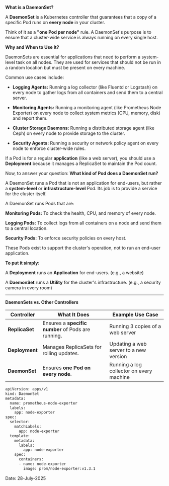 
**What is a DaemonSet?**

A **DaemonSet** is a Kubernetes controller that guarantees that a copy of a specific Pod runs on **every node** in your cluster.

Think of it as a **"one Pod per node"** rule. A DaemonSet's purpose is to ensure that a cluster-wide service is always running on every single host.


**Why and When to Use It?**

DaemonSets are essential for applications that need to perform a system-level task on all nodes. They are used for services that should not be run in a random location but must be present on every machine.

Common use cases include:

- **Logging Agents:** Running a log collector (like Fluentd or Logstash) on every node to gather logs from all containers and send them to a central server.

- **Monitoring Agents:** Running a monitoring agent (like Prometheus Node Exporter) on every node to collect system metrics (CPU, memory, disk) and report them.

- **Cluster Storage Daemons:** Running a distributed storage agent (like Ceph) on every node to provide storage to the cluster.

- **Security Agents:** Running a security or network policy agent on every node to enforce cluster-wide rules.


If a Pod is for a regular **application** (like a web server), you should use a **Deployment** because it manages a ReplicaSet to maintain the Pod count.

Now, to answer your question: **What kind of Pod does a DaemonSet run?**

A DaemonSet runs a Pod that is not an application for end-users, but rather a **system-level** or **infrastructure-level** Pod. Its job is to provide a service for the cluster itself.

A DaemonSet runs Pods that are:

**Monitoring Pods:** To check the health, CPU, and memory of every node.

**Logging Pods:** To collect logs from all containers on a node and send them to a central location.

**Security Pods:** To enforce security policies on every host.

These Pods exist to support the cluster's operation, not to run an end-user application.

**To put it simply:**

A **Deployment** runs an **Application** for end-users. (e.g., a website)

A **DaemonSet** runs a **Utility** for the cluster's infrastructure. (e.g., a security camera in every room)

---


**DaemonSets vs. Other Controllers**

| Controller   | What It Does                              | Example Use Case                        |
|--------------|-------------------------------------------|-----------------------------------------|
| **ReplicaSet** | Ensures a **specific number** of Pods are running. | Running 3 copies of a web server        |
| **Deployment**  | Manages ReplicaSets for rolling updates.   | Updating a web server to a new version   |
| **DaemonSet**    | Ensures **one Pod on every node**.             | Running a log collector on every machine |


```bash
apiVersion: apps/v1
kind: DaemonSet
metadata:
  name: prometheus-node-exporter
  labels:
    app: node-exporter
spec:
  selector:
    matchLabels:
      app: node-exporter
  template:
    metadata:
      labels:
        app: node-exporter
    spec:
      containers:
      - name: node-exporter
        image: prom/node-exporter:v1.3.1 
```




Date: 28-July-2025
